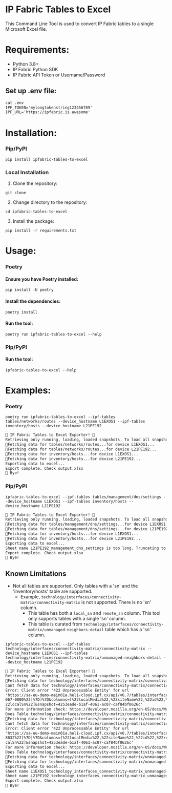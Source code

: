 # IP Fabric Tables to Excel

This Command Line Tool is used to convert IP Fabric tables to a single Microsoft Excel file.

# Requirements:

- Python 3.8+
- IP Fabric Python SDK
- IP Fabric API Token or Username/Password

## Set up .env file:
```markdown
cat .env
IPF_TOKEN='mylongtokenstring123456789'
IPF_URL='https://ipfabric.is.awesome'
```

# Installation:

### Pip/PyPI 
    
```shell
pip install ipfabric-tables-to-excel
```

### Local Installation
1. Clone the repository:
```shell
git clone
```
2. Change directory to the repository:
```shell
cd ipfabric-tables-to-excel
```
3. Install the package:
```shell
pip install -r requirements.txt
```

# Usage:

### Poetry

#### Ensure you have Poetry installed:

```shell
pip install -U poetry
```
#### Install the dependencies:

```shell
poetry install
```

#### Run the tool:

```shell
poetry run ipfabric-tables-to-excel --help
```

### Pip/PyPI

#### Run the tool:

```shell
ipfabric-tables-to-excel --help
```

# Examples:
### Poetry

```shell
poetry run ipfabric-tables-to-excel --ipf-tables tables/networks/routes --device_hostname L1EXOS1 --ipf-tables inventory/hosts --device_hostname L21PE192
```
```markdown
🚀 IP Fabric Tables to Excel Exporter! 🚀
Retrieving only running, loading, loaded snapshots. To load all snapshots set `unloaded` to True.
🔄Fetching data for tables/networks/routes...for device L1EXOS1...
🔄Fetching data for tables/networks/routes...for device L21PE192...
🔄Fetching data for inventory/hosts...for device L1EXOS1...
🔄Fetching data for inventory/hosts...for device L21PE192...
Exporting data to excel...
Export complete. Check output.xlsx
👋 Bye!
```

### Pip/PyPI

```shell
ipfabric-tables-to-excel --ipf-tables tables/management/dns/settings --device_hostname L1EXOS1 --ipf-tables inventory/hosts --device_hostname L21PE192
```
```markdown
🚀 IP Fabric Tables to Excel Exporter! 🚀
Retrieving only running, loading, loaded snapshots. To load all snapshots set `unloaded` to True.
🔄Fetching data for tables/management/dns/settings...for device L1EXOS1...
🔄Fetching data for tables/management/dns/settings...for device L21PE192...
🔄Fetching data for inventory/hosts...for device L1EXOS1...
🔄Fetching data for inventory/hosts...for device L21PE192...
Exporting data to excel...
Sheet name L21PE192_management_dns_settings is too long. Truncating to 31 characters.
Export complete. Check output.xlsx
👋 Bye!
```

## Known Limitations
- Not all tables are supported. Only tables with a 'sn' and the 'inventory/hosts' table are supported.
  - Example, `technology/interfaces/connectivity-matrix/connectivity-matrix` is not supported. There is no 'sn' column.
    - This table has both a `local_sn` and `remote_sn` column. This tool only supports tables with a single 'sn' column.
    - This table is curated from `technology/interfaces/connectivity-matrix/unmanaged-neighbors-detail` table which has a 'sn' column.
```shell
ipfabric-tables-to-excel --ipf-tables technology/interfaces/connectivity-matrix/connectivity-matrix --device_hostname L1EXOS1 --ipf-tables technology/interfaces/connectivity-matrix/unmanaged-neighbors-detail --device_hostname L21PE192
```
```markdown
🚀 IP Fabric Tables to Excel Exporter! 🚀
Retrieving only running, loading, loaded snapshots. To load all snapshots set `unloaded` to True.
🔄Fetching data for technology/interfaces/connectivity-matrix/connectivity-matrix...for device L1EXOS1...
Cant fetch data for technology/interfaces/connectivity-matrix/connectivity-matrix.
Error: Client error '422 Unprocessable Entity' for url
'https://sa-eu-demo-main01a.hel1-cloud.ipf.cx/api/v6.7/tables/interfaces/connectivity-matrix?format=%7B%22dataType%22:%22json%22%7D&filters=%7B%22and%22:[%7B%22sn%22:[%22eq%22,%22SIM0
067-0000%22]%7D]%7D&columns=[%22localMedia%22,%22siteName%22,%22id%22,%22remoteInt%22,%22localInt%22,%22remoteHost%22,%22localHost%22,%22protocol%22,%22remoteSn%22,%22remoteMedia%22,%
22localSn%22]&snapshot=4253eade-b1af-4061-ac07-caf84bf0626c'
For more information check: https://developer.mozilla.org/en-US/docs/Web/HTTP/Status/422
Does Table technology/interfaces/connectivity-matrix/connectivity-matrix support the filter {'and': [{'sn': ['eq', 'SIM0067-0000']}]}?
🔄Fetching data for technology/interfaces/connectivity-matrix/connectivity-matrix...for device L21PE192...
Cant fetch data for technology/interfaces/connectivity-matrix/connectivity-matrix.
Error: Client error '422 Unprocessable Entity' for url
'https://sa-eu-demo-main01a.hel1-cloud.ipf.cx/api/v6.7/tables/interfaces/connectivity-matrix?format=%7B%22dataType%22:%22json%22%7D&filters=%7B%22and%22:[%7B%22sn%22:[%22eq%22,%227798
8032%22]%7D]%7D&columns=[%22localMedia%22,%22siteName%22,%22id%22,%22remoteInt%22,%22localInt%22,%22remoteHost%22,%22localHost%22,%22protocol%22,%22remoteSn%22,%22remoteMedia%22,%22lo
calSn%22]&snapshot=4253eade-b1af-4061-ac07-caf84bf0626c'
For more information check: https://developer.mozilla.org/en-US/docs/Web/HTTP/Status/422
Does Table technology/interfaces/connectivity-matrix/connectivity-matrix support the filter {'and': [{'sn': ['eq', '77988032']}]}?
🔄Fetching data for technology/interfaces/connectivity-matrix/unmanaged-neighbors-detail...for device L1EXOS1...
🔄Fetching data for technology/interfaces/connectivity-matrix/unmanaged-neighbors-detail...for device L21PE192...
Exporting data to excel...
Sheet name L1EXOS1_technology_interfaces_connectivity-matrix_unmanaged-neighbors-detail is too long. Truncating to 31 characters.
Sheet name L21PE192_technology_interfaces_connectivity-matrix_unmanaged-neighbors-detail is too long. Truncating to 31 characters.
Export complete. Check output.xlsx
👋 Bye!
```